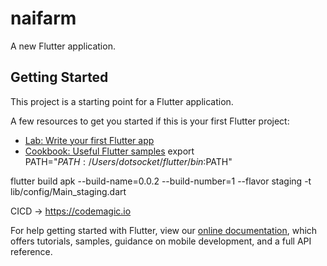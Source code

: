 # naifarm

A new Flutter application.

## Getting Started

This project is a starting point for a Flutter application.

A few resources to get you started if this is your first Flutter project:

- [Lab: Write your first Flutter app](https://flutter.dev/docs/get-started/codelab)
- [Cookbook: Useful Flutter samples](https://flutter.dev/docs/cookbook)
export PATH="$PATH:/Users/dotsocket/flutter/bin:$PATH"

flutter build apk   --build-name=0.0.2 --build-number=1 --flavor staging  -t lib/config/Main_staging.dart

CICD -> https://codemagic.io

For help getting started with Flutter, view our
[online documentation](https://flutter.dev/docs), which offers tutorials,
samples, guidance on mobile development, and a full API reference.
